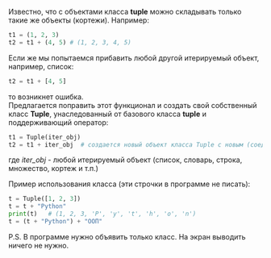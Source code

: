  Известно, что с объектами класса **tuple** можно складывать только такие же объекты (кортежи). Например:
```python
t1 = (1, 2, 3)
t2 = t1 + (4, 5) # (1, 2, 3, 4, 5)
```
Если же мы попытаемся прибавить любой другой итерируемый объект, например, список:
```python
t2 = t1 + [4, 5]
```
то возникнет ошибка.  
Предлагается поправить этот функционал и создать свой собственный класс **Tuple**, унаследованный от базового класса **tuple** и поддерживающий оператор:
```python
t1 = Tuple(iter_obj)
t2 = t1 + iter_obj  # создается новый объект класса Tuple с новым (соединенным) набором данных
```
где _iter_obj_ - любой итерируемый объект (список, словарь, строка, множество, кортеж и т.п.)

Пример использования класса (эти строчки в программе не писать):
```python
t = Tuple([1, 2, 3])
t = t + "Python"
print(t)   # (1, 2, 3, 'P', 'y', 't', 'h', 'o', 'n')
t = (t + "Python") + "ООП"
```
P.S. В программе нужно объявить только класс. На экран выводить ничего не нужно.